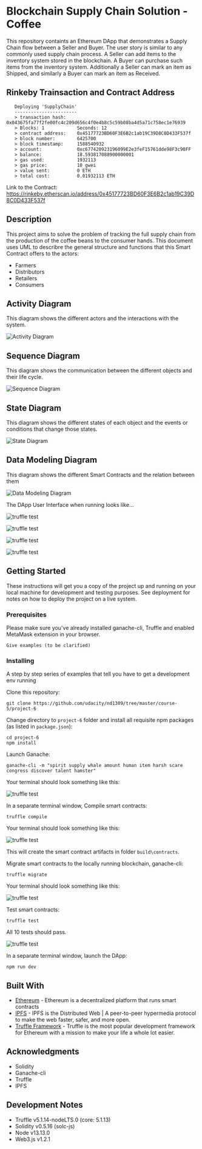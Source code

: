 # Blockchain Supply Chain Solution - Coffee

This repository containts an Ethereum DApp that demonstrates a Supply Chain flow between a Seller and Buyer. The user story is similar to any commonly used supply chain process. A Seller can add items to the inventory system stored in the blockchain. A Buyer can purchase such items from the inventory system. Additionally a Seller can mark an item as Shipped, and similarly a Buyer can mark an item as Received.

## Rinkeby Trainsaction and Contract Address

```
   Deploying 'SupplyChain'
   -----------------------
   > transaction hash:    0x043675fa77f2fe00fc4c209d656c4f0e4b8c5c59b08ba4d5a71c758ec1e76939
   > Blocks: 1            Seconds: 12
   > contract address:    0x45177723BD60F3E6B2c1ab19C39D8C0D433F537f
   > block number:        6425700
   > block timestamp:     1588540932
   > account:             0xc677420923196099E2e3feF15761dde98F3c90FF
   > balance:             18.593817088900000001
   > gas used:            1932113
   > gas price:           10 gwei
   > value sent:          0 ETH
   > total cost:          0.01932113 ETH
```

Link to the Contract: https://rinkeby.etherscan.io/address/0x45177723BD60F3E6B2c1ab19C39D8C0D433F537f

## Description

This project aims to solve the problem of tracking the full supply chain from the production of the coffee beans to the consumer hands.
This document uses UML to describre the general structure and functions that this Smart Contract offers to the actors:

- Farmers
- Distributors
- Retailers
- Consumers

## Activity Diagram

This diagram shows the different actors and the interactions with the system.

![Activity Diagram](uml/ActivityDiagram.png)

## Sequence Diagram

This diagram shows the communication between the different objects and their life cycle.

![Sequence Diagram](uml/SequenceDiagram.png)

## State Diagram

This diagram shows the different states of each object and the events or conditions that change those states.

![State Diagram](uml/StateDiagram.png)

## Data Modeling Diagram

This diagram shows the different Smart Contracts and the relation between them

![Data Modeling Diagram](uml/DataModelDiagram.png)

The DApp User Interface when running looks like...

![truffle test](images/ftc_product_overview.png)

![truffle test](images/ftc_farm_details.png)

![truffle test](images/ftc_product_details.png)

![truffle test](images/ftc_transaction_history.png)

## Getting Started

These instructions will get you a copy of the project up and running on your local machine for development and testing purposes. See deployment for notes on how to deploy the project on a live system.

### Prerequisites

Please make sure you've already installed ganache-cli, Truffle and enabled MetaMask extension in your browser.

```
Give examples (to be clarified)
```

### Installing

A step by step series of examples that tell you have to get a development env running

Clone this repository:

```
git clone https://github.com/udacity/nd1309/tree/master/course-5/project-6
```

Change directory to ```project-6``` folder and install all requisite npm packages (as listed in ```package.json```):

```
cd project-6
npm install
```

Launch Ganache:

```
ganache-cli -m "spirit supply whale amount human item harsh scare congress discover talent hamster"
```

Your terminal should look something like this:

![truffle test](images/ganache-cli.png)

In a separate terminal window, Compile smart contracts:

```
truffle compile
```

Your terminal should look something like this:

![truffle test](images/truffle_compile.png)

This will create the smart contract artifacts in folder ```build\contracts```.

Migrate smart contracts to the locally running blockchain, ganache-cli:

```
truffle migrate
```

Your terminal should look something like this:

![truffle test](images/truffle_migrate.png)

Test smart contracts:

```
truffle test
```

All 10 tests should pass.

![truffle test](images/truffle_test.png)

In a separate terminal window, launch the DApp:

```
npm run dev
```

## Built With

* [Ethereum](https://www.ethereum.org/) - Ethereum is a decentralized platform that runs smart contracts
* [IPFS](https://ipfs.io/) - IPFS is the Distributed Web | A peer-to-peer hypermedia protocol
to make the web faster, safer, and more open.
* [Truffle Framework](http://truffleframework.com/) - Truffle is the most popular development framework for Ethereum with a mission to make your life a whole lot easier.

## Acknowledgments

* Solidity
* Ganache-cli
* Truffle
* IPFS

## Development Notes

* Truffle v5.1.14-nodeLTS.0 (core: 5.1.13)
* Solidity v0.5.16 (solc-js)
* Node v13.13.0
* Web3.js v1.2.1

